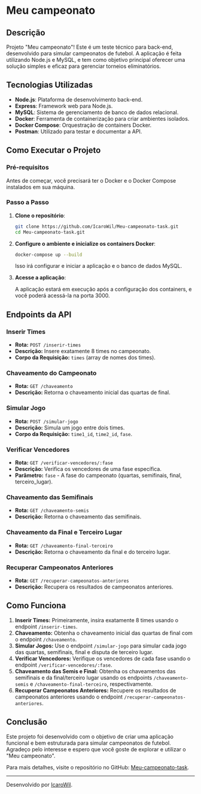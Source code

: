 # Meu campeonato

## Descrição

Projeto "Meu campeonato"! Este é um teste técnico para back-end, desenvolvido para simular campeonatos de futebol. A aplicação é feita utilizando Node.js e MySQL, e tem como objetivo principal oferecer uma solução simples e eficaz para gerenciar torneios eliminatórios.

## Tecnologias Utilizadas

- **Node.js**: Plataforma de desenvolvimento back-end.
- **Express**: Framework web para Node.js.
- **MySQL**: Sistema de gerenciamento de banco de dados relacional.
- **Docker**: Ferramenta de containerização para criar ambientes isolados.
- **Docker Compose**: Orquestração de containers Docker.
- **Postman**: Utilizado para testar e documentar a API.

## Como Executar o Projeto

### Pré-requisitos

Antes de começar, você precisará ter o Docker e o Docker Compose instalados em sua máquina.

### Passo a Passo

1. **Clone o repositório**:

    ```bash
    git clone https://github.com/IcaroWil/Meu-campeonato-task.git
    cd Meu-campeonato-task.git
    ```

2. **Configure o ambiente e inicialize os containers Docker**:

    ```bash
    docker-compose up --build
    ```

    Isso irá configurar e iniciar a aplicação e o banco de dados MySQL.

3. **Acesse a aplicação**:

    A aplicação estará em execução após a configuração dos containers, e você poderá acessá-la na porta 3000.

## Endpoints da API

### Inserir Times

- **Rota:** `POST /inserir-times`
- **Descrição:** Insere exatamente 8 times no campeonato.
- **Corpo da Requisição:** `times` (array de nomes dos times).

### Chaveamento do Campeonato

- **Rota:** `GET /chaveamento`
- **Descrição:** Retorna o chaveamento inicial das quartas de final.

### Simular Jogo

- **Rota:** `POST /simular-jogo`
- **Descrição:** Simula um jogo entre dois times.
- **Corpo da Requisição:** `time1_id`, `time2_id`, `fase`.

### Verificar Vencedores

- **Rota:** `GET /verificar-vencedores/:fase`
- **Descrição:** Verifica os vencedores de uma fase específica.
- **Parâmetro:** `fase` - A fase do campeonato (quartas, semifinais, final, terceiro_lugar).

### Chaveamento das Semifinais

- **Rota:** `GET /chaveamento-semis`
- **Descrição:** Retorna o chaveamento das semifinais.

### Chaveamento da Final e Terceiro Lugar

- **Rota:** `GET /chaveamento-final-terceiro`
- **Descrição:** Retorna o chaveamento da final e do terceiro lugar.

### Recuperar Campeonatos Anteriores

- **Rota:** `GET /recuperar-campeonatos-anteriores`
- **Descrição:** Recupera os resultados de campeonatos anteriores.

## Como Funciona

1. **Inserir Times:** Primeiramente, insira exatamente 8 times usando o endpoint `/inserir-times`.
2. **Chaveamento:** Obtenha o chaveamento inicial das quartas de final com o endpoint `/chaveamento`.
3. **Simular Jogos:** Use o endpoint `/simular-jogo` para simular cada jogo das quartas, semifinais, final e disputa de terceiro lugar.
4. **Verificar Vencedores:** Verifique os vencedores de cada fase usando o endpoint `/verificar-vencedores/:fase`.
5. **Chaveamento das Semis e Final:** Obtenha os chaveamentos das semifinais e da final/terceiro lugar usando os endpoints `/chaveamento-semis` e `/chaveamento-final-terceiro`, respectivamente.
6. **Recuperar Campeonatos Anteriores:** Recupere os resultados de campeonatos anteriores usando o endpoint `/recuperar-campeonatos-anteriores`.

## Conclusão

Este projeto foi desenvolvido com o objetivo de criar uma aplicação funcional e bem estruturada para simular campeonatos de futebol. Agradeço pelo interesse e espero que você goste de explorar e utilizar o "Meu campeonato".

Para mais detalhes, visite o repositório no GitHub: [Meu-campeonato-task](https://github.com/IcaroWil/Meu-campeonato-task.git).

---

Desenvolvido por [IcaroWil](https://github.com/IcaroWil).